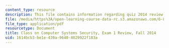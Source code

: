 ```yaml
---
content_type: resource
description: This file contains information regarding quiz 2014 review.
file: /media/https%3A/open-learning-course-data-rc.s3.amazonaws.com/6-858-computer-systems-security-fall-2014/1614bcb3be1e439a96404029922f183a_MIT6_858F14_q14_1_review.pdf
file_type: application/pdf
resourcetype: Document
title: Class on Computer Systems Security, Exam 1 Review, Fall 2014
uid: 1614bcb3-be1e-439a-9640-4029922f183a
---
```

